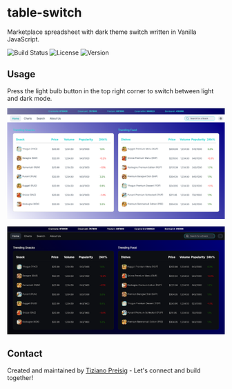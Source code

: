 # table-switch

Marketplace spreadsheet with dark theme switch written in Vanilla JavaScript.

![Build Status](https://img.shields.io/badge/build-passing-brightgreen)
![License](https://img.shields.io/badge/license-MIT-blue.svg)
![Version](https://img.shields.io/badge/version-1.0.0-orange)

## Usage

Press the light bulb button in the top right corner to switch between light and dark mode.

![Screenshot](screenshots/tbls2.png)

![Screenshot](screenshots/tbls1.png)

## Contact

Created and maintained by [Tiziano Preisig](tiziano.preisig2@gmail.com) - Let's connect and build together!

